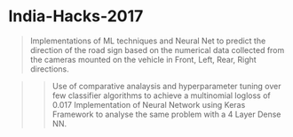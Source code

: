 # India-Hacks-2017

>Implementations of ML techniques and Neural Net to predict the direction of the road sign based on the numerical data collected from the cameras mounted on the vehicle in Front, Left, Rear, Right directions.

 >> Use of comparative analaysis and hyperparameter tuning over few classifier algorithms to achieve a multinomial logloss of 0.017
 >> Implementation of Neural Network using Keras Framework to analyse the same problem with a 4 Layer Dense NN.
